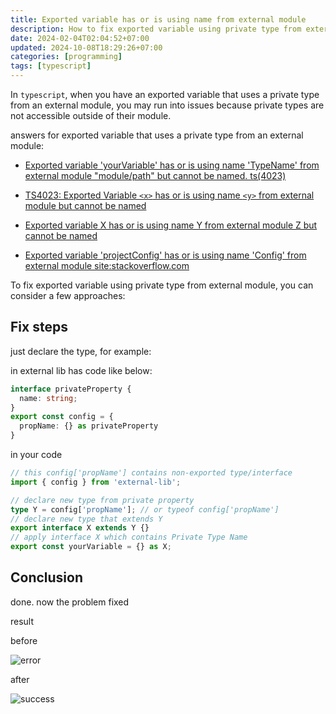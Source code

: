 ```yaml
---
title: Exported variable has or is using name from external module
description: How to fix exported variable using private type from external module
date: 2024-02-04T02:04:52+07:00
updated: 2024-10-08T18:29:26+07:00
categories: [programming]
tags: [typescript]
---
```


In `typescript`, when you have an exported variable that uses a private type from an external module, you may run into issues because private types are not accessible outside of their module.

answers for exported variable that uses a private type from an external module:

- [Exported variable 'yourVariable' has or is using name 'TypeName' from external module "module/path" but cannot be named. ts(4023)](https://stackoverflow.com/questions/61456979/solve-react-typescript-error-export-variable-is-using-name-from-external-modul/77933352#77933352)

- [TS4023: Exported Variable `<x>` has or is using name `<y>` from external module but cannot be named](https://stackoverflow.com/questions/43900035/ts4023-exported-variable-x-has-or-is-using-name-y-from-external-module-but)

- [Exported variable X has or is using name Y from external module Z but cannot be named](https://stackoverflow.com/questions/62538330/exported-variable-x-has-or-is-using-name-y-from-external-module-z-but-cannot-be)

- [Exported variable 'projectConfig' has or is using name 'Config' from external module site:stackoverflow.com](https://www.google.com/search?q=Exported+variable+%27projectConfig%27+has+or+is+using+name+%27Config%27+from+external+module+site:stackoverflow.com&client=firefox-b-d&sca_esv=5c40852b81bce253&sxsrf=ACQVn0_cbfoN2nZaFBculzZNSiBrQy0xKw:1706986272038&sa=X&ved=2ahUKEwig_oWz64-EAxXH4jgGHU4tD10QrQIoBHoECBMQBQ&biw=1366&bih=615&dpr=1)

To fix exported variable using private type from external module, you can consider a few approaches:

## Fix steps

just declare the type, for example:

in external lib has code like below:

```typescript
interface privateProperty {
  name: string;
}
export const config = {
  propName: {} as privateProperty
}
```

in your code

```typescript
// this config['propName'] contains non-exported type/interface
import { config } from 'external-lib';

// declare new type from private property
type Y = config['propName']; // or typeof config['propName']
// declare new type that extends Y
export interface X extends Y {}
// apply interface X which contains Private Type Name
export const yourVariable = {} as X;
```

## Conclusion

done. now the problem fixed

result

before

![error](https://i.stack.imgur.com/6zwQS.png)

after

![success](https://i.stack.imgur.com/uVeAs.png)


